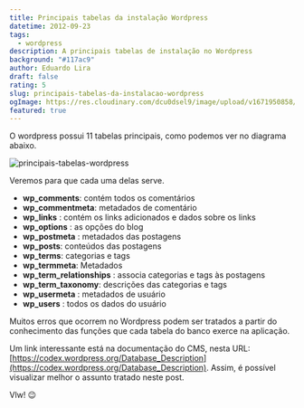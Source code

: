 ```yaml
---
title: Principais tabelas da instalação Wordpress
datetime: 2012-09-23
tags:
  - wordpress
description: A principais tabelas de instalação no Wordpress
background: "#117ac9"
author: Eduardo Lira
draft: false
rating: 5
slug: principais-tabelas-da-instalacao-wordpress
ogImage: https://res.cloudinary.com/dcu0dsel9/image/upload/v1671950858/wp4database_yntpqm.png
featured: true
---
```


O wordpress possui 11 tabelas principais, como podemos ver no diagrama abaixo.

![principais-tabelas-wordpress](/assets/blog/wp4database.png "principais-tabelas-wordpress")

Veremos para que cada uma delas serve.

- **wp_comments**: contém todos os comentários
- **wp_commentmeta**: metadados de comentário
- **wp_links** : contém os links adicionados e dados sobre os links
- **wp_options** : as opções do blog
- **wp_postmeta** : metadados das postagens
- **wp_posts**: conteúdos das postagens
- **wp_terms**: categorias e tags
- **wp_termmeta**: Metadados
- **wp_term_relationships** : associa categorias e tags às postagens
- **wp_term_taxonomy**: descrições das categorias e tags
- **wp_usermeta** : metadados de usuário
- **wp_users** : todos os dados do usuário

Muitos erros que ocorrem no Wordpress podem ser tratados a partir do conhecimento das funções que cada tabela do banco exerce na aplicação.

Um link interessante está na documentação do CMS, nesta URL: [https://codex.wordpress.org/Database_Description](https://codex.wordpress.org/Database_Description).
Assim, é possível visualizar melhor o assunto tratado neste post.

Vlw! :wink:
